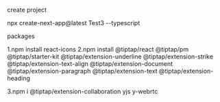 create project

npx create-next-app@latest Test3 --typescript


packages

1.npm install react-icons
2.npm install @tiptap/react @tiptap/pm @tiptap/starter-kit @tiptap/extension-underline @tiptap/extension-strike @tiptap/extension-text-align @tiptap/extension-document @tiptap/extension-paragraph @tiptap/extension-text @tiptap/extension-heading

3.npm i @tiptap/extension-collaboration yjs y-webrtc

